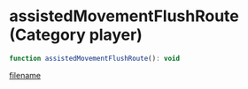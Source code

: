 # assistedMovementFlushRoute (Category player)

```js
function assistedMovementFlushRoute(): void
```

[filename](assistedMovementFlushRoute_m.md ':include')